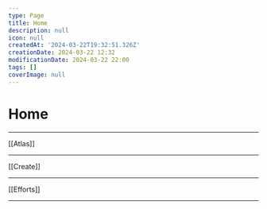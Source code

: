 ```yaml
---
type: Page
title: Home
description: null
icon: null
createdAt: '2024-03-22T19:32:51.326Z'
creationDate: 2024-03-22 12:32
modificationDate: 2024-03-22 22:00
tags: []
coverImage: null
---
```


# Home

---

[[Atlas]]

---

[[Create]]

---

[[Efforts]]

---

